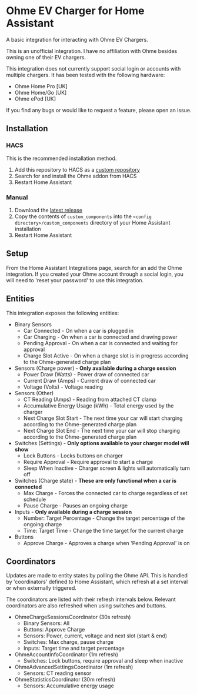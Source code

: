 # Ohme EV Charger for Home Assistant

A basic integration for interacting with Ohme EV Chargers.

This is an unofficial integration. I have no affiliation with Ohme besides owning one of their EV chargers.

This integration does not currently support social login or accounts with multiple chargers. It has been tested with the following hardware:
* Ohme Home Pro [UK]
* Ohme Home/Go [UK]
* Ohme ePod [UK]

If you find any bugs or would like to request a feature, please open an issue.


## Installation

### HACS
This is the recommended installation method.
1. Add this repository to HACS as a [custom repository](https://hacs.xyz/docs/faq/custom_repositories)
2. Search for and install the Ohme addon from HACS
3. Restart Home Assistant

### Manual
1. Download the [latest release](https://github.com/dan-r/HomeAssistant-Ohme/releases)
2. Copy the contents of `custom_components` into the `<config directory>/custom_components` directory of your Home Assistant installation
3. Restart Home Assistant


## Setup
From the Home Assistant Integrations page, search for an add the Ohme integration. If you created your Ohme account through a social login, you will need to 'reset your password' to use this integration.


## Entities
This integration exposes the following entities:

* Binary Sensors
    * Car Connected - On when a car is plugged in
    * Car Charging - On when a car is connected and drawing power
    * Pending Approval - On when a car is connected and waiting for approval
    * Charge Slot Active - On when a charge slot is in progress according to the Ohme-generated charge plan
* Sensors (Charge power) - **Only available during a charge session**
    * Power Draw (Watts) - Power draw of connected car
    * Current Draw (Amps) - Current draw of connected car
    * Voltage (Volts) - Voltage reading
* Sensors (Other)
    * CT Reading (Amps) - Reading from attached CT clamp
    * Accumulative Energy Usage (kWh) - Total energy used by the charger
    * Next Charge Slot Start - The next time your car will start charging according to the Ohme-generated charge plan
    * Next Charge Slot End - The next time your car will stop charging according to the Ohme-generated charge plan
* Switches (Settings) - **Only options available to your charger model will show**
    * Lock Buttons - Locks buttons on charger
    * Require Approval - Require approval to start a charge
    * Sleep When Inactive - Charger screen & lights will automatically turn off
* Switches (Charge state) - **These are only functional when a car is connected**
    * Max Charge - Forces the connected car to charge regardless of set schedule
    * Pause Charge - Pauses an ongoing charge
* Inputs - **Only available during a charge session**
    * Number: Target Percentage - Change the target percentage of the ongoing charge
    * Time: Target Time - Change the time target for the current charge
* Buttons
    * Approve Charge - Approves a charge when 'Pending Approval' is on

## Coordinators
Updates are made to entity states by polling the Ohme API. This is handled by 'coordinators' defined to Home Assistant, which refresh at a set interval or when externally triggered.

The coordinators are listed with their refresh intervals below. Relevant coordinators are also refreshed when using switches and buttons.

* OhmeChargeSessionsCoordinator (30s refresh)
    * Binary Sensors: All
    * Buttons: Approve Charge
    * Sensors: Power, current, voltage and next slot (start & end)
    * Switches: Max charge, pause charge
    * Inputs: Target time and target percentage
* OhmeAccountInfoCoordinator (1m refresh)
    * Switches: Lock buttons, require approval and sleep when inactive
* OhmeAdvancedSettingsCoordinator (1m refresh)
    * Sensors: CT reading sensor
* OhmeStatisticsCoordinator (30m refresh)
    * Sensors: Accumulative energy usage


